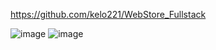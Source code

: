 https://github.com/kelo221/WebStore_Fullstack

![image](https://user-images.githubusercontent.com/61495413/160718563-89569886-d838-4e22-a708-cd29b94a4e2d.png)
![image](https://user-images.githubusercontent.com/61495413/160718672-059b3730-3e28-4a2e-8d0a-7fedd518bed9.png)


